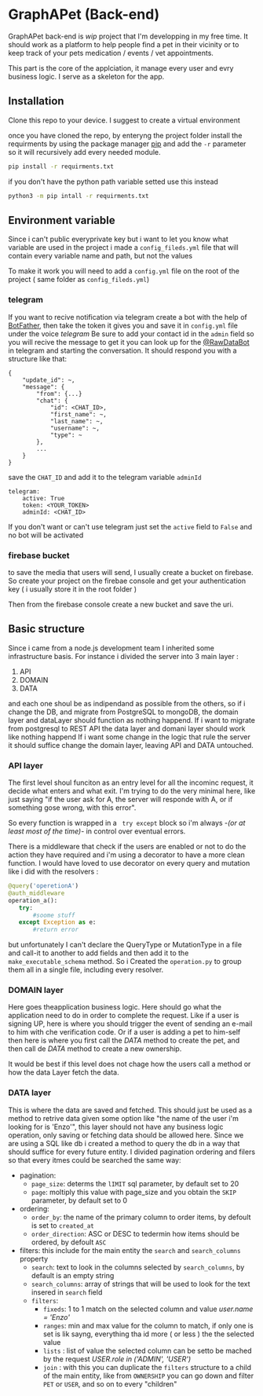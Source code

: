 # GraphAPet (Back-end)
GraphAPet back-end is *wip* project that I'm developping in my free time.
It should work as a platform to help people find a pet in their vicinity or to keep track of your pets medication / events / vet appointments. 

This part is the core of the applciation, it manage every user and evry business logic. 
I serve as a skeleton for the app.


## Installation 
Clone this repo to your device.
I suggest to create a virtual environment 

once you have cloned the repo, by enteryng the project folder install the requirments by using the package manager [pip](https://pip.pypa.io/en/stable/)
and add the `-r` parameter so it will recursively add every needed module.

```bash
pip install -r requirments.txt
```
if you don't have the python path variable setted use this instead

```bash
python3 -m pip intall -r requirments.txt
```

## Environment variable

Since i can't public everyprivate key but i want to let you know what variable are used in the project i made a `config_fileds.yml` file that will contain every variable name and path, but not the values

To make it work you will need to add a `config.yml` file on the root of the project ( same folder as `config_fileds.yml`)

### telegram
If you want to recive notification via telegram create a bot with the help of [BotFather](https://web.telegram.org/z/#93372553), then take the token it gives you and save it in `config.yml` file under the voice *telegram*
Be sure to add your contact id in the `admin` field so you will recive the message
to get it you can look up for the [@RawDataBot](https://web.telegram.org/z/#211246197) in telegram and starting the conversation. 
It should respond you with  a structure like that: 
```
{
    "update_id": ~,
    "message": {
        "from": {...}
        "chat": {
            "id": <CHAT_ID>,
            "first_name": ~,
            "last_name": ~,
            "username": ~,
            "type": ~
        },
        ...
    }
}
```
save the `CHAT_ID` and add it to the telegram variable `adminId`

```
telegram: 
    active: True
    token: <YOUR_TOKEN> 
    adminId: <CHAT_ID>
```
If you don't want or can't use telegram just set the `active` field to `False` and no bot will be activated

### firebase bucket
to save the media that users will send, I usually create a bucket on firebase. 
So create your project on the firebae console and get your authentication key ( i usually store it in the root folder )

Then from the firebase console create a new bucket and save the uri.

## Basic structure
Since i came from a node.js development team I inherited some infrastructure basis. 
For instance i divided the server into 3 main layer : 
1. API
2. DOMAIN
3. DATA

and each one shoul be as indipendand as possible from the others, so if i change the DB, and migrate from PostgreSQL to mongoDB, the domain layer and dataLayer should function as nothing happend.
If i want to migrate from postgresql to REST API the data layer and domani layer should work like nothing happend
If i want some change in the logic that rule the server it should suffice change the domain layer, leaving API and DATA untouched.

### API layer
The first level shoul funciton as an entry level for all the incominc request, it decide what enters and what exit. 
I'm trying to do the very minimal here, like just saying "if the user ask for A, the server will responde with A, or if something gose wrong, with this error". 

So every function is wrapped in a ` try except` block so i'm always _-(or at least  most of the time)-_ in control over eventual errors.

There is a middleware that check if the users are enabled or not to do the action they have required and i'm using a decorator to have a more clean function.
 I would have loved to use decorator on every query and mutation like i did with the resolvers :
 ```python
@query('operetionA')
@auth_middleware
operation_a():
    try:
        #soome stuff
    except Exception as e:
        #return error
 ```
but unfortunately I can't declare the QueryType or MutationType in a file and call-it to another to add fields and then add it to the `make_executable_schema` method.
So i Created the `operation.py` to group them all in a single file, including every resolver.


### DOMAIN layer
Here goes theapplication business logic.
Here should go what the application need to do in order to complete the request. 
Like if a user is signing UP, here is where you should trigger the event of sending an e-mail to him with che verification code.
Or if a user is adding a pet to him-self then here is where you first call the *DATA* method to create the pet, and then call de *DATA* method to create a new ownership.

It would be best if this level does not chage how the users call a method or how the data Layer fetch the data. 

### DATA layer
This is where the data are saved and fetched. 
This should just be used as a method to retrive data given some option like "the name of the user i'm looking for is 'Enzo'", this layer should not have any business logic operation, only saving or fetching data should be allowed here.
Since we are using a SQL like db i created a method to query the db in a way that should suffice for every future entity.
I divided pagination ordering and filers so that every itmes could be searched the same way: 
- pagination: 
    - `page_size`: determs the `lIMIT` sql parameter, by default set to 20
    - `page`: moltiply this value with page_size and you obtain the `SKIP` parameter, by default set to 0
- ordering: 
    - `order_by`: the name of the primary column to order items, by defoult is set to `created_at`
    - `order_direction`: ASC or DESC to tedermin how items should be ordered,  by defoult `ASC`
- filters: 
    this include for the main entity the `search` and `search_columns` property
    - `search`: text to look in the columns selected by `search_columns`, by default is an empty string
    - `search_columns`: array of strings that will be used to look for the text insered in `search` field
    - `filters`: 
        - `fixeds`: 1 to 1 match on the selected column and value _user.name = 'Enzo'_ 
        - `ranges`: min and max value for the column to match, if only one is set is lik sayng, everything tha id more ( or less ) the the selected value
        - `lists` : list of value the selected column can be setto be mached by the request _USER.role in ('ADMIN', 'USER')_ 
        - `join` : with this you can duplicate the `filters` structure to a child of the main entity, like from `OWNERSHIP` you can go down and filter `PET` or `USER`, and so on to every "children"